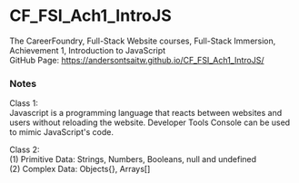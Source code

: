 # CF_FSI_Ach1_IntroJS
The CareerFoundry, Full-Stack Website courses, Full-Stack Immersion, Achievement 1, Introduction to JavaScript  
GitHub Page: https://andersontsaitw.github.io/CF_FSI_Ach1_IntroJS/

### Notes
Class 1:  
Javascript is a programming language that reacts between websites and users without reloading the website. Developer Tools Console can be used to mimic JavaScript's code.  
  
Class 2:   
(1) Primitive Data: Strings, Numbers, Booleans, null and undefined  
(2) Complex Data: Objects{}, Arrays[]




